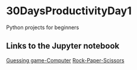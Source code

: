 # 30DaysProductivityDay1
Python projects for beginners

## Links to the Jupyter notebook 
[Guessing game-Computer](http://localhost:8888/notebooks/GUESSING%20GAME.ipynb)
[Rock-Paper-Scissors](http://localhost:8888/notebooks/Rock%20Paper%20Scissors%20Game.ipynb)
